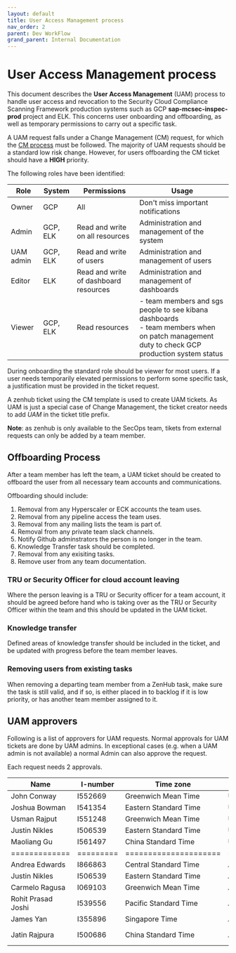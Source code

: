 ```yaml
---
layout: default
title: User Access Management process
nav_order: 2
parent: Dev WorkFlow
grand_parent: Internal Documentation
---
```

# User Access Management process
This document describes the **User Access Management** (UAM) process to handle
user access and revocation to the Security Cloud Compliance Scanning Framework
production systems such as GCP **sap-mcsec-inspec-prod** project and ELK. This
concerns user onboarding and offboarding, as well as temporary permissions to
carry out a specific task.

A UAM request falls under a Change Management (CM) request, for which the [CM
process](./change-management.md) must be followed. The majority of UAM requests
should be a standard low risk change. However, for users offboarding the CM
ticket should have a **HIGH** priority.

The following roles have been identified:

| **Role** | **System** | **Permissions** | **Usage** |
| ---------|------------|-----------------|-----------|
| Owner | GCP | All | Don't miss important notifications |
| Admin | GCP, ELK | Read and write on all resources | Administration and management of the system |
| UAM admin | GCP, ELK | Read and write of users | Administration and management of users |
| Editor | ELK | Read and write of dashboard resources | Administration and management of dashboards |
| Viewer | GCP, ELK | Read resources | - team members and sgs people to see kibana dashboards<br>- team members when on patch management duty to check GCP production system status|

During onboarding the standard role should be viewer for
most users. If a user needs temporarily elevated permissions to perform some
specific task, a justification must be provided in the ticket request.

A zenhub ticket using the CM template is used to create UAM tickets. As UAM is
just a special case of Change Management, the ticket creator needs to add *UAM*
in the ticket title prefix.

**Note**: as zenhub is only available to the SecOps team, tikets from external
requests can only be added by a team member.

## Offboarding Process

After a team member has left the team, a UAM ticket should be created to offboard the user from all necessary team accounts and communications. 

Offboarding should include:

1. Removal from any Hyperscaler or ECK accounts the team uses.
2. Removal from any pipeline access the team uses.
3. Removal from any mailing lists the team is part of. 
4. Removal from any private team slack channels.
5. Notify Github adminstrators the person is no longer in the team. 
6. Knowledge Transfer task should be completed. 
7. Removal from any exisiting tasks.
8. Remove user from any team documentation. 

### TRU or Security Officer for cloud account leaving
Where the person leaving is a TRU or Security officer for a team account, it should be agreed before hand who is taking over as the TRU or Security Officer within the team and this should be updated in the UAM ticket. 

### Knowledge transfer
Defined areas of knowledge transfer should be included in the ticket, and be updated with progress before the team member leaves. 

### Removing users from existing tasks
When removing a departing team member from a ZenHub task, make sure the task is still valid, and if so, is either placed in to backlog if it is low priority, or has another team member assigned to it. 

## UAM approvers
Following is a list of approvers for UAM requests. Normal approvals for UAM
tickets are done by UAM admins. In exceptional cases (e.g. when a UAM admin is
not available) a normal Admin can also approve the request.

Each request needs 2 approvals.


| **Name** | **I-number** | **Time zone** | **Role** | **System** |
| ---------|--------------|---------------|----------|------------|
| John Conway | I552669 | Greenwich Mean Time | UAM Admin | ELK |
| Joshua Bowman | I541354 | Eastern Standard Time | UAM Admin | ELK |
| Usman Rajput | I551248 | Greenwich Mean Time | UAM Admin | GCP |
| Justin Nikles | I506539 | Eastern Standard Time | UAM Admin | GCP |
| Maoliang Gu | I561497 | China Standard Time | UAM Admin | ELK, GCP |
|=============|=========|=====================|===========|==========|
| Andrea Edwards | I866863 | Central Standard Time | Admin | ELK |
| Justin Nikles | I506539 | Eastern Standard Time | Admin | GCP |
| Carmelo Ragusa | I069103 | Greenwich Mean Time | Admin | GCP, ELK |
| Rohit Prasad Joshi | I539556 | Pacific Standard Time | Admin | GCP |
| James Yan | I355896 | Singapore Time | Admin | GCP |
| Jatin Rajpura | I500686 | China Standard Time | Admin | GCP Singapore |

